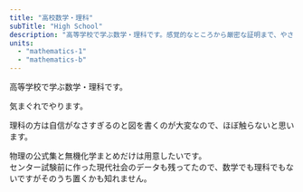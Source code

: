 ```yaml
---
title: "高校数学・理科"
subTitle: "High School"
description: "高等学校で学ぶ数学・理科です。感覚的なところから厳密な証明まで、やさしく解説します。"
units:
  - "mathematics-1"
  - "mathematics-b"
---
```


高等学校で学ぶ数学・理科です。

気まぐれでやります。

理科の方は自信がなさすぎるのと図を書くのが大変なので、ほぼ触らないと思います。  

物理の公式集と無機化学まとめだけは用意したいです。  
センター試験前に作った現代社会のデータも残ってたので、数学でも理科でもないですがそのうち置くかも知れません。
